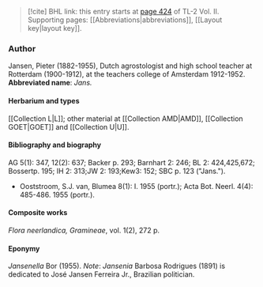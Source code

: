 > [!cite] BHL link: this entry starts at [page 424](https://www.biodiversitylibrary.org/page/33068666) of TL-2 Vol. II.
> Supporting pages: [[Abbreviations|abbreviations]], [[Layout key|layout key]].

### Author

Jansen, Pieter (1882-1955), Dutch agrostologist and high school teacher at Rotterdam (1900-1912), at the teachers college of Amsterdam 1912-1952. 
**Abbreviated name**: *Jans.*

#### Herbarium and types

[[Collection L|L]]; other material at [[Collection AMD|AMD]], [[Collection GOET|GOET]] and [[Collection U|U]].

#### Bibliography and biography

AG 5(1): 347, 12(2): 637; Backer p. 293; Barnhart 2: 246; BL 2: 424,425,672; Bossertp. 195; IH 2: 313;JW 2: 193;Kew3: 152; SBC p. 123 ("Jans.").
- Ooststroom, S.J. van, Blumea 8(1): I. 1955 (portr.); Acta Bot. Neerl. 4(4): 485-486. 1955 (portr.).

#### Composite works

*Flora neerlandica, Gramineae*, vol. 1(2), 272 p.

#### Eponymy

*Jansenella* Bor (1955). *Note*: *Jansenia* Barbosa Rodrigues (1891) is dedicated to José Jansen Ferreira Jr., Brazilian politician.


